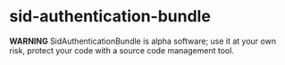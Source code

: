 # sid-authentication-bundle

**WARNING** SidAuthenticationBundle is alpha software; use it at your own risk, protect
your code with a source code management tool.

